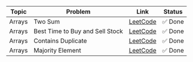 | Topic  | Problem  | Link                                                                 | Status   |
|--------|----------|----------------------------------------------------------------------|----------|
| Arrays | Two Sum  | [LeetCode](https://leetcode.com/problems/two-sum/)                  | ✅ Done  |
| Arrays | Best Time to Buy and Sell Stock | [LeetCode](https://leetcode.com/problems/best-time-to-buy-and-sell-stock/)                  | ✅ Done  |
| Arrays | Contains Duplicate  | [LeetCode](https://leetcode.com/problems/contains-duplicate/)                  | ✅ Done  |
| Arrays | Majority Element  | [LeetCode](https://leetcode.com/problems/majority-element/)                  | ✅ Done  |